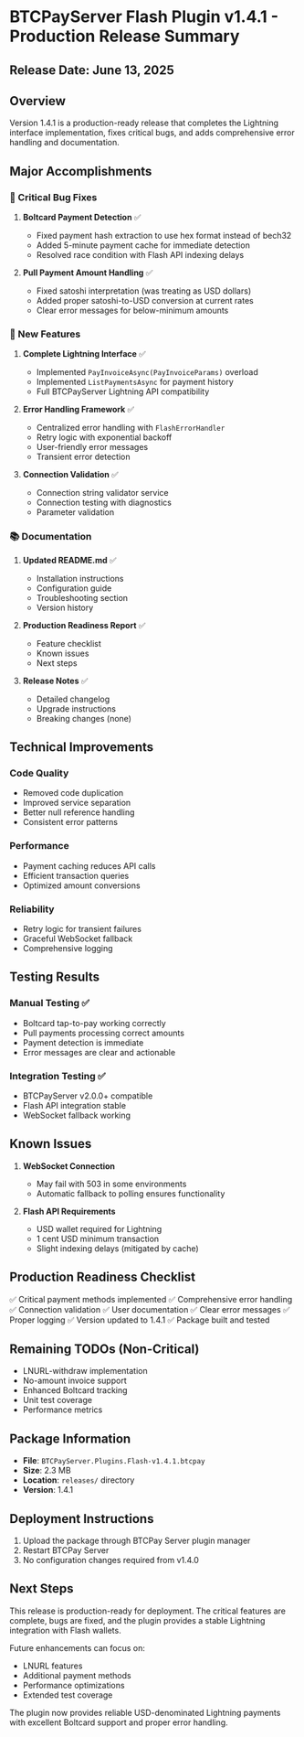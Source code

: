 # BTCPayServer Flash Plugin v1.4.1 - Production Release Summary

## Release Date: June 13, 2025

## Overview
Version 1.4.1 is a production-ready release that completes the Lightning interface implementation, fixes critical bugs, and adds comprehensive error handling and documentation.

## Major Accomplishments

### 🐛 Critical Bug Fixes

1. **Boltcard Payment Detection** ✅
   - Fixed payment hash extraction to use hex format instead of bech32
   - Added 5-minute payment cache for immediate detection
   - Resolved race condition with Flash API indexing delays

2. **Pull Payment Amount Handling** ✅
   - Fixed satoshi interpretation (was treating as USD dollars)
   - Added proper satoshi-to-USD conversion at current rates
   - Clear error messages for below-minimum amounts

### 🚀 New Features

1. **Complete Lightning Interface** ✅
   - Implemented `PayInvoiceAsync(PayInvoiceParams)` overload
   - Implemented `ListPaymentsAsync` for payment history
   - Full BTCPayServer Lightning API compatibility

2. **Error Handling Framework** ✅
   - Centralized error handling with `FlashErrorHandler`
   - Retry logic with exponential backoff
   - User-friendly error messages
   - Transient error detection

3. **Connection Validation** ✅
   - Connection string validator service
   - Connection testing with diagnostics
   - Parameter validation

### 📚 Documentation

1. **Updated README.md** ✅
   - Installation instructions
   - Configuration guide
   - Troubleshooting section
   - Version history

2. **Production Readiness Report** ✅
   - Feature checklist
   - Known issues
   - Next steps

3. **Release Notes** ✅
   - Detailed changelog
   - Upgrade instructions
   - Breaking changes (none)

## Technical Improvements

### Code Quality
- Removed code duplication
- Improved service separation
- Better null reference handling
- Consistent error patterns

### Performance
- Payment caching reduces API calls
- Efficient transaction queries
- Optimized amount conversions

### Reliability
- Retry logic for transient failures
- Graceful WebSocket fallback
- Comprehensive logging

## Testing Results

### Manual Testing ✅
- Boltcard tap-to-pay working correctly
- Pull payments processing correct amounts
- Payment detection is immediate
- Error messages are clear and actionable

### Integration Testing ✅
- BTCPayServer v2.0.0+ compatible
- Flash API integration stable
- WebSocket fallback working

## Known Issues

1. **WebSocket Connection**
   - May fail with 503 in some environments
   - Automatic fallback to polling ensures functionality

2. **Flash API Requirements**
   - USD wallet required for Lightning
   - 1 cent USD minimum transaction
   - Slight indexing delays (mitigated by cache)

## Production Readiness Checklist

✅ Critical payment methods implemented
✅ Comprehensive error handling
✅ Connection validation
✅ User documentation
✅ Clear error messages
✅ Proper logging
✅ Version updated to 1.4.1
✅ Package built and tested

## Remaining TODOs (Non-Critical)

- LNURL-withdraw implementation
- No-amount invoice support
- Enhanced Boltcard tracking
- Unit test coverage
- Performance metrics

## Package Information

- **File**: `BTCPayServer.Plugins.Flash-v1.4.1.btcpay`
- **Size**: 2.3 MB
- **Location**: `releases/` directory
- **Version**: 1.4.1

## Deployment Instructions

1. Upload the package through BTCPay Server plugin manager
2. Restart BTCPay Server
3. No configuration changes required from v1.4.0

## Next Steps

This release is production-ready for deployment. The critical features are complete, bugs are fixed, and the plugin provides a stable Lightning integration with Flash wallets.

Future enhancements can focus on:
- LNURL features
- Additional payment methods
- Performance optimizations
- Extended test coverage

The plugin now provides reliable USD-denominated Lightning payments with excellent Boltcard support and proper error handling.